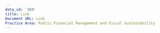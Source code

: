 ```yaml
---
data_id: '369'
title: Link
Document URL: Link
Practice Area: Public Financial Management and Fiscal Sustainability
---
```

